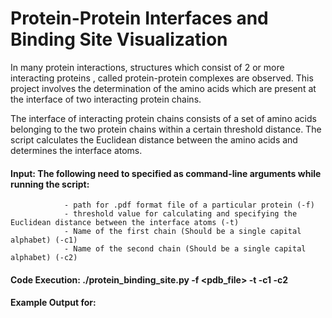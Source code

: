  # Protein-Protein Interfaces and Binding Site Visualization

 In many protein interactions, structures which consist of 2 or more interacting proteins , called protein-protein complexes are observed. This project involves the determination of the amino acids which are present at the interface of two interacting protein chains.

 The interface of interacting protein chains consists of a set of amino acids belonging to the two protein chains within a certain threshold distance. The script calculates the Euclidean distance between the amino acids and determines the interface atoms.

 #### Input: The following need to specified as command-line arguments while running the script:
                - path for .pdf format file of a particular protein (-f)
                - threshold value for calculating and specifying the Euclidean distance between the interface atoms (-t)
                - Name of the first chain (Should be a single capital alphabet) (-c1)
                - Name of the second chain (Should be a single capital alphabet) (-c2)

 #### Code Execution: ./protein_binding_site.py -f <pdb_file> -t <threshold value> -c1 <chain1> -c2 <chain2>

 #### Example Output for:
